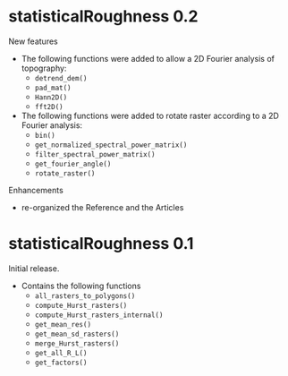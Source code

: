 # statisticalRoughness 0.2

New features

- The following functions were added to allow a 2D Fourier analysis of topography:
	+ `detrend_dem()`
	+ `pad_mat()`
	+ `Hann2D()`
	+ `fft2D()`
- The following functions were added to rotate raster according to a 2D Fourier analysis:
	+ `bin()`
	+ `get_normalized_spectral_power_matrix()`
	+ `filter_spectral_power_matrix()`
	+ `get_fourier_angle()`
	+ `rotate_raster()`

Enhancements

- re-organized the Reference and the Articles

# statisticalRoughness 0.1

Initial release.

- Contains the following functions
	+ `all_rasters_to_polygons()`
	+ `compute_Hurst_rasters()`
	+ `compute_Hurst_rasters_internal()`
	+ `get_mean_res()`
	+ `get_mean_sd_rasters()`
	+ `merge_Hurst_rasters()`
	+ `get_all_R_L()`
	+ `get_factors()`
	